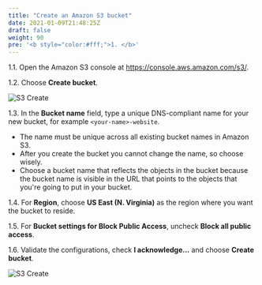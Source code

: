 ```yaml
---
title: "Create an Amazon S3 bucket"
date: 2021-01-09T21:48:25Z
draft: false
weight: 90
pre: '<b style="color:#fff;">1. </b>'
---
```

1.1\. Open the Amazon S3 console at https://console.aws.amazon.com/s3/.

1.2\. Choose **Create bucket**.

![S3 Create](../images/s3-create-bucket.png)

1.3\. In the **Bucket name** field, type a unique DNS-compliant name for your new bucket, for example `<your-name>-website`.

* The name must be unique across all existing bucket names in Amazon S3.
* After you create the bucket you cannot change the name, so choose wisely.
* Choose a bucket name that reflects the objects in the bucket because the bucket name is visible in the URL that points to the objects that you're going to put in your bucket.

1.4\. For **Region**, choose **US East (N. Virginia)** as the region where you want the bucket to reside.

1.5\. For **Bucket settings for Block Public Access**, uncheck **Block all public access**.

1.6\. Validate the configurations, check **I acknowledge...**  and choose **Create bucket**.

![S3 Create](../images/s3-create.png)